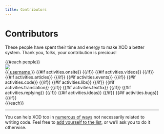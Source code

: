 ```yaml
---
title: Contributors
---
```


# Contributors

These people have spent their time and energy to make XOD a better system. Thank you, folks, your contribution is precious!

<div class="ui four cards">
  {{#each people}}
    <div class="fluid card">
      <a class="image"><img src="https://pm.xod.io/users/{{ username }}/avatar?size=200x200" /></a>
      <div class="content">
        <a class="ui tiny header" href="https://xod.io/users/{{ username }}">{{ username }}</a>
        {{#if activities.onsite}}
          <i class="ui large fitted grey building icon" title="Onsite developer (ex or current)"></i>
        {{/if}}
        {{#if activities.videos}}
          <i class="ui large fitted black video icon" title="Filming videos"></i>
        {{/if}}
        {{#if activities.articles}}
          <i class="ui large fitted orange pencil icon" title="Writing articles and tutorials"></i>
        {{/if}}
        {{#if activities.events}}
          <i class="ui large fitted brown bullhorn icon" title="Conferences, workshops, hackathons"></i>
        {{/if}}
        {{#if activities.code}}
          <i class="ui large fitted black keyboard icon" title="Contributing code to XOD core and IDE"></i>
        {{/if}}
        {{#if activities.libs}}
          <i class="ui large fitted pink gift icon" title="Making popular libraries"></i>
        {{/if}}
        {{#if activities.translation}}
          <i class="ui large fitted green globe icon" title="Translating documentation and other materials"></i>
        {{/if}}
        {{#if activities.textfix}}
          <i class="ui large fitted black i cursor icon" title="Fixing texts, improve wording"></i>
        {{/if}}
        {{#if activities.replying}}
          <i class="ui large fitted violet life ring icon" title="Replying to people on forum and social media"></i>
        {{/if}}
        {{#if activities.ideas}}
          <i class="ui large fitted orange lightbulb icon" title="Suggesting and discussing clever ideas"></i>
        {{/if}}
        {{#if activities.bugs}}
          <i class="ui large fitted green bug icon" title="Reporting bugs on GitHub"></i>
        {{/if}}
      </div>
    </div>
  {{/each}}
</div>

---

You can help XOD too in [numerous of ways](../) not necessarily related to writing code. Feel free to [add yourself to the list][1], or we’ll ask you to do it otherwise.

[1]: https://github.com/xodio/xod-docs/edit/master/docs/contributing/contributors/people.yaml "Edit on GitHub"

<script>
$('img').one('error', function() { this.src = 'no-avatar.png'; });
</script>
